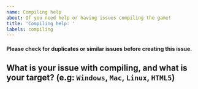 ```yaml
---
name: Compiling help
about: If you need help or having issues compiling the game!
title: 'Compiling help: '
labels: compiling
---
```

#### Please check for duplicates or similar issues before creating this issue.
## What is your issue with compiling, and what is your target? (e.g: `Windows`, `Mac`, `Linux`, `HTML5`)


